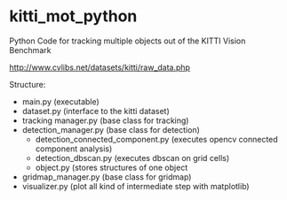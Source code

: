 # kitti_mot_python
Python Code for tracking multiple objects out of the KITTI Vision Benchmark

http://www.cvlibs.net/datasets/kitti/raw_data.php

Structure:
- main.py (executable)
- dataset.py (interface to the kitti dataset) 
- tracking manager.py (base class for tracking)
- detection_manager.py (base class for detection)
  - detection_connected_component.py (executes opencv connected component analysis)
  - detection_dbscan.py (executes dbscan on grid cells)
  - object.py (stores structures of one object
- gridmap_manager.py (base class for gridmap)
- visualizer.py (plot all kind of intermediate step with matplotlib)
